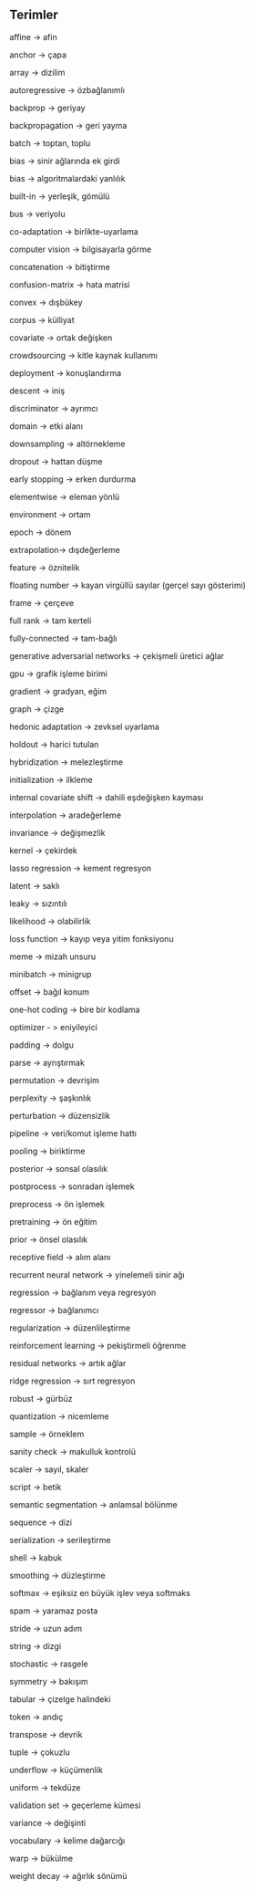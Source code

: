 ## Terimler

affine -> afin

anchor -> çapa

array -> dizilim

autoregressive -> özbağlanımlı

backprop -> geriyay

backpropagation -> geri yayma

batch -> toptan, toplu

bias -> sinir ağlarında ek girdi

bias -> algoritmalardaki yanlılık

built-in -> yerleşik, gömülü

bus -> veriyolu

co-adaptation -> birlikte-uyarlama

computer vision -> bilgisayarla görme

concatenation -> bitiştirme

confusion-matrix -> hata matrisi

convex -> dışbükey

corpus -> külliyat

covariate -> ortak değişken

crowdsourcing -> kitle kaynak kullanımı

deployment -> konuşlandırma

descent -> iniş

discriminator -> ayrımcı

domain -> etki alanı

downsampling -> altörnekleme

dropout ->  hattan düşme

early stopping -> erken durdurma

elementwise -> eleman yönlü

environment -> ortam

epoch -> dönem

extrapolation-> dışdeğerleme

feature -> öznitelik

floating number -> kayan virgüllü sayılar (gerçel sayı gösterimi)

frame -> çerçeve

full rank -> tam kerteli

fully-connected -> tam-bağlı

generative adversarial networks -> çekişmeli üretici ağlar

gpu -> grafik işleme birimi

gradient -> gradyan, eğim

graph -> çizge

hedonic adaptation -> zevksel uyarlama

holdout -> harici tutulan

hybridization -> melezleştirme

initialization -> ilkleme

internal covariate shift -> dahili eşdeğişken kayması

interpolation -> aradeğerleme

invariance -> değişmezlik

kernel -> çekirdek

lasso regression -> kement regresyon

latent -> saklı

leaky -> sızıntılı

likelihood -> olabilirlik

loss function ->  kayıp veya yitim fonksiyonu

meme -> mizah unsuru

minibatch -> minigrup

offset -> bağıl konum

one-hot coding -> bire bir kodlama

optimizer - > eniyileyici

padding -> dolgu

parse -> ayrıştırmak

permutation -> devrişim

perplexity -> şaşkınlık

perturbation -> düzensizlik

pipeline -> veri/komut işleme hattı

pooling -> biriktirme

posterior -> sonsal olasılık

postprocess -> sonradan işlemek

preprocess -> ön işlemek

pretraining -> ön eğitim

prior -> önsel olasılık

receptive field -> alım alanı

recurrent neural network -> yinelemeli sinir ağı

regression -> bağlanım veya regresyon

regressor -> bağlanımcı

regularization -> düzenlileştirme

reinforcement learning -> pekiştirmeli öğrenme

residual networks -> artık ağlar

ridge regression -> sırt regresyon

robust -> gürbüz

quantization -> nicemleme

sample -> örneklem

sanity check -> makulluk kontrolü

scaler -> sayıl, skaler

script -> betik

semantic segmentation -> anlamsal bölünme

sequence -> dizi

serialization -> serileştirme

shell -> kabuk

smoothing -> düzleştirme

softmax -> eşiksiz en büyük işlev veya softmaks

spam -> yaramaz posta

stride -> uzun adım

string -> dizgi

stochastic -> rasgele

symmetry -> bakışım

tabular -> çizelge halindeki

token -> andıç

transpose -> devrik

tuple -> çokuzlu

underflow -> küçümenlik

uniform -> tekdüze

validation set -> geçerleme kümesi

variance -> değişinti

vocabulary -> kelime dağarcığı

warp -> bükülme

weight decay -> ağırlık sönümü
